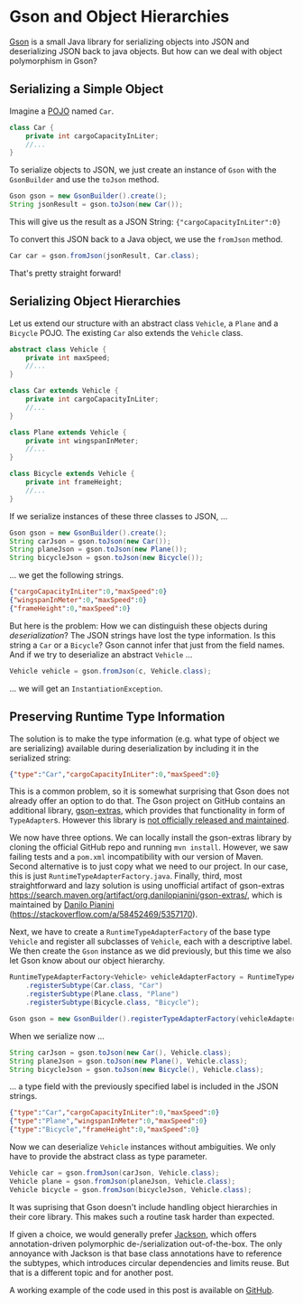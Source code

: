 
# Gson and Object Hierarchies


[Gson][1] is a small Java library for serializing objects into JSON and deserializing JSON back to java objects.
But how can we deal with object polymorphism in Gson?


## Serializing a Simple Object

Imagine a [POJO][4] named `Car`.

```java
class Car {
    private int cargoCapacityInLiter;
    //...
}
```

To serialize objects to JSON, we just create an instance of `Gson` with the `GsonBuilder` and use the `toJson` method.

```java
Gson gson = new GsonBuilder().create();
String jsonResult = gson.toJson(new Car());
```

This will give us the result as a JSON String: `{"cargoCapacityInLiter":0}`

To convert this JSON back to a Java object, we use the `fromJson` method.

```java
Car car = gson.fromJson(jsonResult, Car.class);
```

That's pretty straight forward!


## Serializing Object Hierarchies

Let us extend our structure with an abstract class `Vehicle`, a `Plane` and a `Bicycle` POJO. The existing `Car` also extends the `Vehicle` class.

```java
abstract class Vehicle {
    private int maxSpeed;
    //...
}

class Car extends Vehicle {
    private int cargoCapacityInLiter;
    //...
}

class Plane extends Vehicle {
    private int wingspanInMeter;
    //...
}

class Bicycle extends Vehicle {
    private int frameHeight;
    //...
}
```

If we serialize instances of these three classes to JSON, ...

```java
Gson gson = new GsonBuilder().create();
String carJson = gson.toJson(new Car());
String planeJson = gson.toJson(new Plane());
String bicycleJson = gson.toJson(new Bicycle());
```

... we get the following strings.

```json
{"cargoCapacityInLiter":0,"maxSpeed":0}
{"wingspanInMeter":0,"maxSpeed":0}
{"frameHeight":0,"maxSpeed":0}
```

But here is the problem: How we can distinguish these objects during *deserialization*?
The JSON strings have lost the type information. Is this string a `Car` or a `Bicycle`? Gson cannot infer that just from the field names. And if we try to deserialize an abstract `Vehicle` ...

```java
Vehicle vehicle = gson.fromJson(c, Vehicle.class);
```

... we will get an `InstantiationException`.


## Preserving Runtime Type Information

The solution is to make the type information (e.g. what type of object we are serializing) available during deserialization by including it in the serialized string:

```json
{"type":"Car","cargoCapacityInLiter":0,"maxSpeed":0}
```

This is a common problem, so it is somewhat surprising that Gson does not already offer an option to do that.
The Gson project on GitHub contains an additional library, [gson-extras][2], which provides that functionality in form of `TypeAdapter`s. However this library is [not officially released and maintained][5].

We now have three options. We can locally install the gson-extras library by cloning the official GitHub repo and running `mvn install`. However, we saw failing tests and a `pom.xml` incompatibility with our version of Maven. Second alternative is to just copy what we need to our project. In our case, this is just `RuntimeTypeAdapterFactory.java`. Finally, third, most straightforward and lazy solution is using unofficial artifact of gson-extras https://search.maven.org/artifact/org.danilopianini/gson-extras/, which is maintained by [Danilo Pianini][7] (https://stackoverflow.com/a/58452469/5357170).

Next, we have to create a `RuntimeTypeAdapterFactory` of the base type `Vehicle` and register all subclasses of `Vehicle`, each with a descriptive label. We then create the `Gson` instance as we did previously, but this time we also let Gson know about our object hierarchy.

```java
RuntimeTypeAdapterFactory<Vehicle> vehicleAdapterFactory = RuntimeTypeAdapterFactory.of(Vehicle.class, "type")
    .registerSubtype(Car.class, "Car")
    .registerSubtype(Plane.class, "Plane")
    .registerSubtype(Bicycle.class, "Bicycle");

Gson gson = new GsonBuilder().registerTypeAdapterFactory(vehicleAdapterFactory).create();
```

When we serialize now ...

```java
String carJson = gson.toJson(new Car(), Vehicle.class);
String planeJson = gson.toJson(new Plane(), Vehicle.class);
String bicycleJson = gson.toJson(new Bicycle(), Vehicle.class);
```

... a type field with the previously specified label is included in the JSON strings.

```json
{"type":"Car","cargoCapacityInLiter":0,"maxSpeed":0}
{"type":"Plane","wingspanInMeter":0,"maxSpeed":0}
{"type":"Bicycle","frameHeight":0,"maxSpeed":0}
```

Now we can deserialize `Vehicle` instances without ambiguities. We only have to provide the abstract class as type parameter.

```java
Vehicle car = gson.fromJson(carJson, Vehicle.class);
Vehicle plane = gson.fromJson(planeJson, Vehicle.class);
Vehicle bicycle = gson.fromJson(bicycleJson, Vehicle.class);
```

It was suprising that Gson doesn't include handling object hierarchies in their core library. This makes such a routine task harder than expected.

If given a choice, we would generally prefer [Jackson][6], which offers annotation-driven polymorphic de-/serialization out-of-the-box. The only annoyance with Jackson is that base class annotations have to reference the subtypes, which introduces circular dependencies and limits reuse. But that is a different topic and for another post.

A working example of the code used in this post is available on [GitHub][3].


[1]: https://github.com/google/gson
[2]: https://github.com/google/gson/tree/master/extras
[3]: https://github.com/BalazsAtWork/blog-polymorphism-with-gson
[4]: https://en.wikipedia.org/wiki/Plain_old_Java_object
[5]: https://github.com/google/gson/issues/845
[6]: https://github.com/FasterXML/jackson
[7]: https://stackoverflow.com/users/1916413/danilo-pianini
